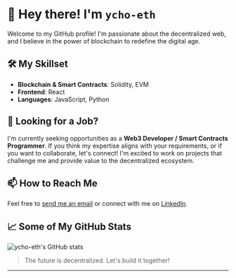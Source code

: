 # 👋 Hey there! I'm `ycho-eth`

Welcome to my GitHub profile! I'm passionate about the decentralized web, and I believe in the power of blockchain to redefine the digital age. 

## 🛠️ My Skillset
- **Blockchain & Smart Contracts**: Solidity, EVM
- **Frontend**: React
- **Languages**: JavaScript, Python

## 💼 Looking for a Job?

I'm currently seeking opportunities as a **Web3 Developer / Smart Contracts Programmer**. If you think my expertise aligns with your requirements, or if you want to collaborate, let's connect! I'm excited to work on projects that challenge me and provide value to the decentralized ecosystem.

## 📫 How to Reach Me

Feel free to [send me an email](mailto:ychooeth@gmail.com) or connect with me on [LinkedIn](https://linkedin.com/in/vladislav-zavtur-b4a794283).

## 📈 Some of My GitHub Stats

![ycho-eth's GitHub stats](https://github-readme-stats.vercel.app/api?username=ycho-eth&show_icons=true&theme=radical)

> The future is decentralized. Let's build it together!

---
